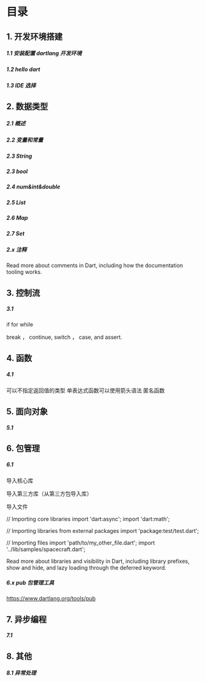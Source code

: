 # 目录

## 1. 开发环境搭建
##### 1.1 安装配置 dartlang 开发环境
##### 1.2 hello dart
##### 1.3 IDE 选择

## 2. 数据类型
##### 2.1 概述
##### 2.2 变量和常量
##### 2.3 String
##### 2.3 bool
##### 2.4 num&int&double
##### 2.5 List
##### 2.6 Map
##### 2.7 Set
##### 2.x 注释
Read more about comments in Dart, including how the documentation tooling works.


## 3. 控制流
##### 3.1 

if for while

break ， continue, switch ， case, and assert.




## 4. 函数
##### 4.1 


可以不指定返回值的类型
单表达式函数可以使用箭头语法
匿名函数


## 5. 面向对象
##### 5.1 




## 6. 包管理
##### 6.1 

导入核心库

导入第三方库（从第三方包导入库）

导入文件


// Importing core libraries
import 'dart:async';
import 'dart:math';

// Importing libraries from external packages
import 'package:test/test.dart';

// Importing files
import 'path/to/my_other_file.dart';
import '../lib/samples/spacecraft.dart';


Read more about libraries and visibility in Dart, including library prefixes, show and hide, and lazy loading through the deferred keyword.


##### 6.x pub 包管理工具

https://www.dartlang.org/tools/pub



## 7. 异步编程
##### 7.1 

## 8. 其他
##### 8.1 异常处理
